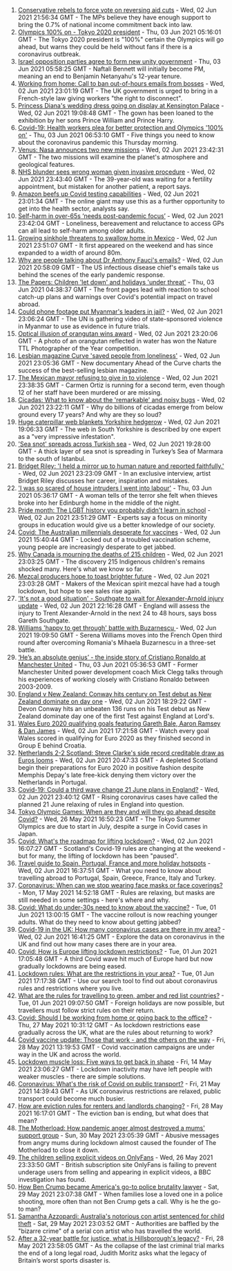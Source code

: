 1. [Conservative rebels to force vote on reversing aid cuts](https://www.bbc.co.uk/news/uk-57338465) - Wed, 02 Jun 2021 21:56:34 GMT - The MPs believe they have enough support to bring the 0.7% of national income commitment back into law.
2. [Olympics 100% on - Tokyo 2020 president](https://www.bbc.co.uk/sport/olympics/57329388) - Thu, 03 Jun 2021 05:16:01 GMT - The Tokyo 2020 president is "100%" certain the Olympics will go ahead, but warns they could be held without fans if there is a coronavirus outbreak.
3. [Israel opposition parties agree to form new unity government](https://www.bbc.co.uk/news/world-middle-east-57336574) - Thu, 03 Jun 2021 05:58:25 GMT - Naftali Bennett will initially become PM, meaning an end to Benjamin Netanyahu's 12-year tenure.
4. [Working from home: Call to ban out-of-hours emails from bosses](https://www.bbc.co.uk/news/uk-politics-57314814) - Wed, 02 Jun 2021 23:01:19 GMT - The UK government is urged to bring in a French-style law giving workers "the right to disconnect".
5. [Princess Diana's wedding dress going on display at Kensington Palace](https://www.bbc.co.uk/news/uk-57338265) - Wed, 02 Jun 2021 19:08:48 GMT - The gown has been loaned to the exhibition by her sons Prince William and Prince Harry.
6. [Covid-19: Health workers plea for better protection and Olympics '100% on'](https://www.bbc.co.uk/news/uk-57338305) - Thu, 03 Jun 2021 06:53:10 GMT - Five things you need to know about the coronavirus pandemic this Thursday morning.
7. [Venus: Nasa announces two new missions](https://www.bbc.co.uk/news/science-environment-57339355) - Wed, 02 Jun 2021 23:42:31 GMT - The two missions will examine the planet's atmosphere and geological features.
8. [NHS blunder sees wrong woman given invasive procedure](https://www.bbc.co.uk/news/health-57329079) - Wed, 02 Jun 2021 23:43:40 GMT - The 39-year-old was waiting for a fertility appointment, but mistaken for another patient, a report says.
9. [Amazon beefs up Covid testing capabilities](https://www.bbc.co.uk/news/business-57325574) - Wed, 02 Jun 2021 23:01:34 GMT - The online giant may use this as a further opportunity to get into the health sector, analysts say.
10. [Self-harm in over-65s ‘needs post-pandemic focus’](https://www.bbc.co.uk/news/health-57164918) - Wed, 02 Jun 2021 23:42:04 GMT - Loneliness, bereavement and reluctance to access GPs can all lead to self-harm among older adults.
11. [Growing sinkhole threatens to swallow home in Mexico](https://www.bbc.co.uk/news/world-latin-america-57338380) - Wed, 02 Jun 2021 23:51:07 GMT - It first appeared on the weekend and has since expanded to a width of around 80m.
12. [Why are people talking about Dr Anthony Fauci's emails?](https://www.bbc.co.uk/news/world-us-canada-57336280) - Wed, 02 Jun 2021 20:58:09 GMT - The US infectious disease chief's emails take us behind the scenes of the early pandemic response.
13. [The Papers: Children 'let down' and holidays 'under threat'](https://www.bbc.co.uk/news/blogs-the-papers-57338815) - Thu, 03 Jun 2021 04:38:37 GMT - The front pages lead with reaction to school catch-up plans and warnings over Covid's potential impact on travel abroad.
14. [Could phone footage put Myanmar's leaders in jail?](https://www.bbc.co.uk/news/world-asia-57332985) - Wed, 02 Jun 2021 23:06:24 GMT - The UN is gathering video of state-sponsored violence in Myanmar to use as evidence in future trials.
15. [Optical illusion of orangutan wins award](https://www.bbc.co.uk/news/in-pictures-57335458) - Wed, 02 Jun 2021 23:20:06 GMT - A photo of an orangutan reflected in water has won the Nature TTL Photographer of the Year competition.
16. [Lesbian magazine Curve 'saved people from loneliness'](https://www.bbc.co.uk/news/entertainment-arts-57332101) - Wed, 02 Jun 2021 23:05:36 GMT - New documentary Ahead of the Curve charts the success of the best-selling lesbian magazine.
17. [The Mexican mayor refusing to give in to violence](https://www.bbc.co.uk/news/world-latin-america-57336254) - Wed, 02 Jun 2021 23:38:35 GMT - Carmen Ortiz is running for a second term, even though 12 of her staff have been murdered or are missing.
18. [Cicadas: What to know about the 'remarkable' and noisy bugs](https://www.bbc.co.uk/news/world-us-canada-57335800) - Wed, 02 Jun 2021 23:22:11 GMT - Why do billions of cicadas emerge from below ground every 17 years? And why are they so loud?
19. [Huge caterpillar web blankets Yorkshire hedgerow](https://www.bbc.co.uk/news/uk-england-south-yorkshire-57331703) - Wed, 02 Jun 2021 19:06:33 GMT - The web in South Yorkshire is described by one expert as a "very impressive infestation".
20. ['Sea snot' spreads across Turkish sea](https://www.bbc.co.uk/news/science-environment-57336252) - Wed, 02 Jun 2021 19:28:00 GMT - A thick layer of sea snot is spreading in Turkey’s Sea of Marmara to the south of Istanbul.
21. [Bridget Riley: 'I held a mirror up to human nature and reported faithfully.'](https://www.bbc.co.uk/news/entertainment-arts-57332625) - Wed, 02 Jun 2021 23:23:09 GMT - In an exclusive interview, artist Bridget Riley discusses her career, inspiration and mistakes.
22. ['I was so scared of house intruders I went into labour'](https://www.bbc.co.uk/news/uk-scotland-edinburgh-east-fife-57316466) - Thu, 03 Jun 2021 05:36:17 GMT - A woman tells of the terror she felt when thieves broke into her Edinburgh home in the middle of the night.
23. [Pride month: The LGBT history you probably didn't learn in school](https://www.bbc.co.uk/news/newsbeat-57176199) - Wed, 02 Jun 2021 23:51:29 GMT - Experts say a focus on minority groups in education would give us a better knowledge of our society.
24. [Covid: The Australian millennials desperate for vaccines](https://www.bbc.co.uk/news/world-australia-57325514) - Wed, 02 Jun 2021 15:40:44 GMT - Locked out of a troubled vaccination scheme, young people are increasingly desperate to get jabbed.
25. [Why Canada is mourning the deaths of 215 children](https://www.bbc.co.uk/news/world-us-canada-57325653) - Wed, 02 Jun 2021 23:03:25 GMT - The discovery 215 Indigenous children's remains shocked many. Here's what we know so far.
26. [Mezcal producers hope to toast brighter future](https://www.bbc.co.uk/news/business-57231020) - Wed, 02 Jun 2021 23:03:28 GMT - Makers of the Mexican spirit mezcal have had a tough lockdown, but hope to see sales rise again.
27. ['It's not a good situation' - Southgate to wait for Alexander-Arnold injury update](https://www.bbc.co.uk/sport/football/57338349) - Wed, 02 Jun 2021 22:16:28 GMT - England will assess the injury to Trent Alexander-Arnold in the next 24 to 48 hours, says boss Gareth Southgate.
28. [Williams 'happy to get through' battle with Buzarnescu ](https://www.bbc.co.uk/sport/tennis/57331210) - Wed, 02 Jun 2021 19:09:50 GMT - Serena Williams moves into the French Open third round after overcoming Romania's Mihaela Buzarnescu in a three-set battle.
29. [‘He’s an absolute genius’ - the inside story of Cristiano Ronaldo at Manchester United](https://www.bbc.co.uk/sport/av/football/57333900) - Thu, 03 Jun 2021 05:36:53 GMT - Former Manchester United power development coach Mick Clegg talks through his experiences of working closely with Cristiano Ronaldo between 2003-2009.
30. [England v New Zealand: Conway hits century on Test debut as New Zealand dominate on day one](https://www.bbc.co.uk/sport/av/cricket/57329314) - Wed, 02 Jun 2021 18:29:22 GMT - Devon Conway hits an unbeaten 136 runs on his Test debut as New Zealand dominate day one of the first Test against England at Lord's.
31. [Wales Euro 2020 qualifying goals featuring Gareth Bale, Aaron Ramsey & Dan James](https://www.bbc.co.uk/sport/av/football/57324106) - Wed, 02 Jun 2021 17:21:58 GMT - Watch every goal Wales scored in qualifying for Euro 2020 as they finished second in Group E behind Croatia.
32. [Netherlands 2-2 Scotland: Steve Clarke's side record creditable draw as Euros looms](https://www.bbc.co.uk/sport/football/57250376) - Wed, 02 Jun 2021 20:47:33 GMT - A depleted Scotland begin their preparations for Euro 2020 in positive fashion despite Memphis Depay's late free-kick denying them victory over the Netherlands in Portugal.
33. [Covid-19: Could a third wave change 21 June plans in England?](https://www.bbc.co.uk/news/health-57328469) - Wed, 02 Jun 2021 23:40:12 GMT - Rising coronavirus cases have called the planned 21 June relaxing of rules in England into question.
34. [Tokyo Olympic Games: When are they and will they go ahead despite Covid?](https://www.bbc.co.uk/news/world-asia-57240044) - Wed, 26 May 2021 16:50:23 GMT - The Tokyo Summer Olympics are due to start in July, despite a surge in Covid cases in Japan.
35. [Covid: What's the roadmap for lifting lockdown?](https://www.bbc.co.uk/news/explainers-52530518) - Wed, 02 Jun 2021 16:07:27 GMT - Scotland's Covid-19 rules are changing at the weekend - but for many, the lifting of lockdown has been "paused".
36. [Travel guide to Spain, Portugal, France and more holiday hotspots](https://www.bbc.co.uk/news/explainers-56997931) - Wed, 02 Jun 2021 16:37:51 GMT - What you need to know about travelling abroad to Portugal, Spain, Greece, France, Italy and Turkey.
37. [Coronavirus: When can we stop wearing face masks or face coverings?](https://www.bbc.co.uk/news/health-51205344) - Mon, 17 May 2021 14:52:18 GMT - Rules are relaxing, but masks are still needed in some settings - here's where and why.
38. [Covid: What do under-30s need to know about the vaccine?](https://www.bbc.co.uk/news/health-57273875) - Tue, 01 Jun 2021 13:00:15 GMT - The vaccine rollout is now reaching younger adults. What do they need to know about getting jabbed?
39. [Covid-19 in the UK: How many coronavirus cases are there in my area?](https://www.bbc.co.uk/news/uk-51768274) - Wed, 02 Jun 2021 16:41:25 GMT - Explore the data on coronavirus in the UK and find out how many cases there are in your area.
40. [Covid: How is Europe lifting lockdown restrictions?](https://www.bbc.co.uk/news/explainers-53640249) - Tue, 01 Jun 2021 17:05:48 GMT - A third Covid wave hit much of Europe hard but now gradually lockdowns are being eased.
41. [Lockdown rules: What are the restrictions in your area?](https://www.bbc.co.uk/news/uk-54373904) - Tue, 01 Jun 2021 17:17:38 GMT - Use our search tool to find out about coronavirus rules and restrictions where you live.
42. [What are the rules for travelling to green, amber and red list countries?](https://www.bbc.co.uk/news/explainers-52544307) - Tue, 01 Jun 2021 09:07:50 GMT - Foreign holidays are now possible, but travellers must follow strict rules on their return.
43. [Covid: Should I be working from home or going back to the office?](https://www.bbc.co.uk/news/business-52567567) - Thu, 27 May 2021 10:31:12 GMT - As lockdown restrictions ease gradually across the UK, what are the rules about returning to work?
44. [Covid vaccine update: Those that work - and the others on the way](https://www.bbc.co.uk/news/health-51665497) - Fri, 28 May 2021 13:19:53 GMT - Covid vaccination campaigns are under way in the UK and across the world.
45. [Lockdown muscle loss: Five ways to get back in shape](https://www.bbc.co.uk/news/uk-56887390) - Fri, 14 May 2021 23:06:27 GMT - Lockdown inactivity may have left people with weaker muscles - there are simple solutions.
46. [Coronavirus: What's the risk of Covid on public transport?](https://www.bbc.co.uk/news/health-51736185) - Fri, 21 May 2021 14:39:43 GMT - As UK coronavirus restrictions are relaxed, public transport could become much busier.
47. [How are eviction rules for renters and landlords changing?](https://www.bbc.co.uk/news/explainers-53860154) - Fri, 28 May 2021 16:17:01 GMT - The eviction ban is ending, but what does that mean?
48. [The Motherload: How pandemic anger almost destroyed a mums' support group](https://www.bbc.co.uk/news/stories-57285368) - Sun, 30 May 2021 23:05:39 GMT - Abusive messages from angry mums during lockdown almost caused the founder of The Motherload to close it down.
49. [The children selling explicit videos on OnlyFans](https://www.bbc.co.uk/news/uk-57255983) - Wed, 26 May 2021 23:33:50 GMT - British subscription site OnlyFans is failing to prevent underage users from selling and appearing in explicit videos, a BBC investigation has found.
50. [How Ben Crump became America's go-to police brutality lawyer](https://www.bbc.co.uk/news/world-us-canada-57038162) - Sat, 29 May 2021 23:07:38 GMT - When families lose a loved one in a police shooting, more often than not Ben Crump gets a call. Why is he the go-to man?
51. [Samantha Azzopardi: Australia's notorious con artist sentenced for child theft](https://www.bbc.co.uk/news/world-australia-57284621) - Sat, 29 May 2021 23:03:52 GMT - Authorities are baffled by the "bizarre crime" of a serial con artist who has travelled the world.
52. [After a 32-year battle for justice, what is Hillsborough's legacy?](https://www.bbc.co.uk/news/uk-57281398) - Fri, 28 May 2021 23:58:05 GMT - As the collapse of the last criminal trial marks the end of a long legal road, Judith Moritz asks what the legacy of Britain’s worst sports disaster is.
